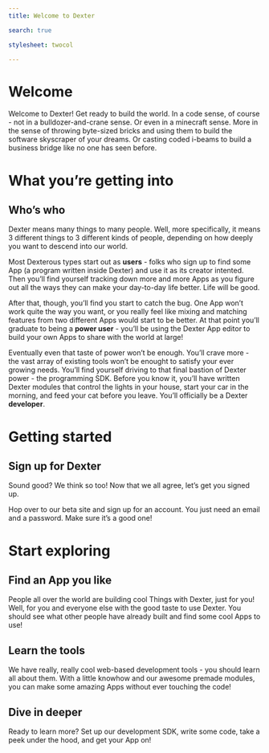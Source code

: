 ```yaml
---
title: Welcome to Dexter

search: true

stylesheet: twocol

---
```


# Welcome

Welcome to Dexter! Get ready to build the world. In a code sense, of course - not in a bulldozer-and-crane sense. Or even in a minecraft sense. More in the sense of throwing byte-sized bricks and using them to build the software skyscraper of your dreams.  Or casting coded i-beams to build a business bridge like no one has seen before.

# What you’re getting into
## Who’s who

Dexter means many things to many people. Well, more specifically, it means 3 different things to 3 different kinds of people, depending on how deeply you want to descend into our world.

Most Dexterous types start out as **users** - folks who sign up to find some App (a program written inside Dexter) and use it as its creator intented. Then you’ll find yourself tracking down more and more Apps as you figure out all the ways they can make your day-to-day life better. Life will be good.

After that, though, you’ll find you start to catch the bug. One App won’t work quite the way you want, or you really feel like mixing and matching features from two different Apps would start to be better. At that point you’ll graduate to being a **power user** - you’ll be using the Dexter App editor to build your own Apps to share with the world at large!

Eventually even that taste of power won’t be enough. You’ll crave more - the vast array of existing tools won’t be enought to satisfy your ever growing needs. You’ll find yourself driving to that final bastion of Dexter power - the programming SDK. Before you know it, you’ll have written Dexter modules that control the lights in your house, start your car in the morning, and feed your cat before you leave. You’ll officially be a Dexter **developer**.

# Getting started
## Sign up for Dexter

Sound good? We think so too! Now that we all agree, let’s get you signed up.

Hop over to our beta site and sign up for an account. You just need an email and a password. Make sure it’s a good one!

# Start exploring
## Find an App you like

People all over the world are building cool Things with Dexter, just for you! Well, for you and everyone else with the good taste to use Dexter. You should see what other people have already built and find some cool Apps to use!

## Learn the tools

We have really, really cool web-based development tools - you should learn all about them. With a little knowhow and our awesome premade modules, you can make some amazing Apps without ever touching the code!


## Dive in deeper

Ready to learn more? Set up our development SDK, write some code, take a peek under the hood, and get your App on!